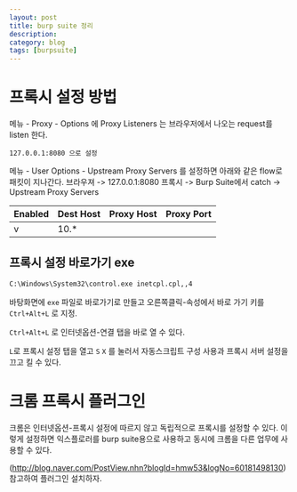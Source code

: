 ```yaml
---
layout: post
title: burp suite 정리
description: 
category: blog
tags: [burpsuite]
---
```

# 프록시 설정 방법

메뉴 - Proxy - Options 에 Proxy Listeners 는 브라우저에서 나오는 request를 listen 한다.

```
127.0.0.1:8080 으로 설정
```

메뉴 - User Options - Upstream Proxy Servers 를 설정하면 아래와 같은 flow로 패킷이 지나간다.
브라우져 -> 127.0.0.1:8080 프록시 -> Burp Suite에서 catch -> Upstream Proxy Servers

| Enabled | Dest Host | Proxy Host     | Proxy Port |
| ------- | --------- | -------------- | ---------- |
| v       | 10.*      |                |            |

## 프록시 설정 바로가기 exe

```cmd
C:\Windows\System32\control.exe inetcpl.cpl,,4
```

바탕화면에 `exe` 파일로 바로가기로 만들고 오른쪽클릭-속성에서 바로 가기 키를 `Ctrl+Alt+L` 로 지정.

`Ctrl+Alt+L` 로 인터넷옵션-연결 탭을 바로 열 수 있다.

`L`로 프록시 설정 탭을 열고 `S` `X` 를 눌러서  자동스크립트 구성 사용과 프록시 서버 설정을 끄고 킬 수 있다.

# 크롬 프록시 플러그인

크롬은 인터넷옵션-프록시 설정에 따르지 않고 독립적으로 프록시를 설정할 수 있다.
이렇게 설정하면 익스플로러를 burp suite용으로 사용하고 동시에 크롬을 다른 업무에 사용할 수 있다.

(http://blog.naver.com/PostView.nhn?blogId=hmw53&logNo=60181498130) 참고하여 플러그인 설치하자.
